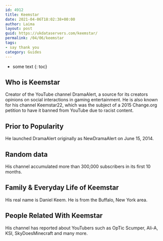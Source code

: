 ```yaml
---
id: 4912
title: Keemstar
date: 2021-04-06T18:02:38+00:00
author: Laima
layout: post
guid: https://ukdataservers.com/keemstar/
permalink: /04/06/keemstar
tags:
- say thank you
category: Guides
---
```


* some text
{: toc}


## Who is Keemstar
                  
                  
                  
Creator of the YouTube channel DramaAlert, a source for its creators opinions on social interactions in gaming entertainment. He is also known for his channel Keemstar22, which was the subject of a 2015 Change.org petition to have it banned from YouTube due to racist content.
                  
              
            
              
            
                
                
                
## Prior to Popularity
                  
                  
                  
He launched DramaAlert originally as NewDramaAlert on June 15, 2014.
                  
              
            
              
            
                
                
                
## Random data
                  
                  
                  
His channel accumulated more than 300,000 subscribers in its first 10 months.
                  
              
            
              
            
                
                
                
## Family & Everyday Life of Keemstar
                  
                  
                  
His real name is Daniel Keem. He is from the Buffalo, New York area.
                  
              
            
              
            
                
                
                
## People Related With Keemstar
                  
                  
                  
His channel has reported about YouTubers such as OpTic Scumper, Ali-A, KSI, SkyDoesMinecraft and many more.
                  
              
            
              
            
                
              
            
              
              
            
            
              
            
          
          
          